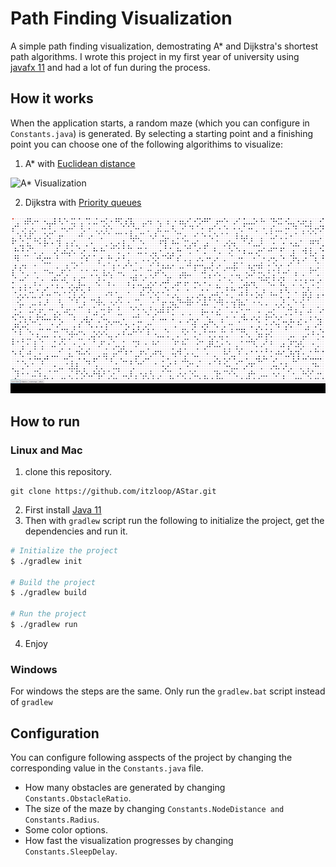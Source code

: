 # Path Finding Visualization

A simple path finding visualization, demostrating A* and Dijkstra's shortest path algorithms. I wrote this project in my first year of university using [javafx 11](https://openjfx.io/) and had a lot of fun during the process.

## How it works

When the application starts, a random maze (which you can configure in `Constants.java`) is generated. By selecting a starting point and a finishing point you can choose one of the following algorithims to visualize:

1. A* with [Euclidean distance](https://en.wikipedia.org/wiki/Euclidean_distance)

![A* Visualization](./assets/astar.gif)

2. Dijkstra with [Priority queues](https://en.wikipedia.org/wiki/Priority_queue)

![](./assets/dijkstra.gif)

## How to run

### Linux and Mac

1. clone this repository.
```
git clone https://github.com/itzloop/AStar.git
```
2. First install [Java 11](https://openjdk.org/projects/jdk/11/)
3. Then with `gradlew` script run the following to initialize the project, get the dependencies and run it.

```bash
# Initialize the project
$ ./gradlew init

# Build the project
$ ./gradlew build

# Run the project
$ ./gradlew run
```

4. Enjoy

### Windows

For windows the steps are the same. Only run the `gradlew.bat` script instead of `gradlew`


## Configuration

You can configure following asspects of the project by changing the corresponding value in the `Constants.java` file.

- How many obstacles are generated by changing `Constants.ObstacleRatio`.
- The size of the maze by changing `Constants.NodeDistance and Constants.Radius`.
- Some color options.
- How fast the visualization progresses by changing `Constants.SleepDelay`.